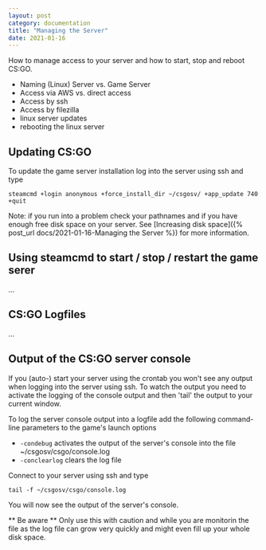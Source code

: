 ```yaml
---
layout: post
category: documentation
title: "Managing the Server"
date: 2021-01-16
---
```


How to manage access to your server and how to start, stop and reboot CS:GO.


* Naming (Linux) Server vs. Game Server
* Access via AWS vs. direct access
* Access by ssh
* Access by filezilla
* linux server updates
* rebooting the linux server





## Updating CS:GO ##

To update the game server installation log into the server using ssh and type

    steamcmd +login anonymous +force_install_dir ~/csgosv/ +app_update 740 +quit

Note: if you run into a problem check your pathnames and if you have enough free disk space on your server. See [Increasing disk space]({% post_url docs/2021-01-16-Managing the Server %}) for more information.

## Using steamcmd to start / stop / restart the game serer ##

...

## CS:GO Logfiles ##

...

## Output of the CS:GO server console ##

If you (auto-) start your server using the crontab you won't see any output when logging into the server using ssh. To watch the output you need to activate the logging of the console output and then 'tail' the output to your current window.

To log the server console output into a logfile add the following command-line parameters to the game's launch options 

* `-condebug` activates the output of the server's console into the file ~/csgosv/csgo/console.log 
* `-conclearlog` clears the log file

Connect to your server using ssh and type

    tail -f ~/csgosv/csgo/console.log

You will now see the output of the server's console.

** Be aware ** Only use this with caution and while you are monitorin the file as the log file can grow very quickly and might even fill up your whole disk space.




